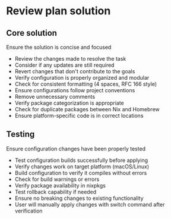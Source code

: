 # Review plan solution

## Core solution

Ensure the solution is concise and focused

- Review the changes made to resolve the task
- Consider if any updates are still required
- Revert changes that don't contribute to the goals
- Verify configuration is properly organized and modular
- Check for consistent formatting (4 spaces, RFC 166 style)
- Ensure configurations follow project conventions
- Remove unnecessary comments
- Verify package categorization is appropriate
- Check for duplicate packages between Nix and Homebrew
- Ensure platform-specific code is in correct locations

## Testing

Ensure configuration changes have been properly tested

- Test configuration builds successfully before applying
- Verify changes work on target platform (macOS/Linux)
- Build configuration to verify it compiles without errors
- Check for build warnings or errors
- Verify package availability in nixpkgs
- Test rollback capability if needed
- Ensure no breaking changes to existing functionality
- User will manually apply changes with switch command after verification
